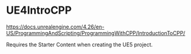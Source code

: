 # UE4IntroCPP
https://docs.unrealengine.com/4.26/en-US/ProgrammingAndScripting/ProgrammingWithCPP/IntroductionToCPP/

Requires the Starter Content when creating the UE5 project.
